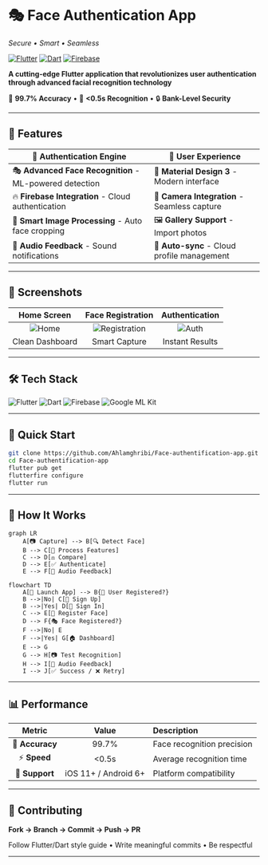 # 🎭 Face Authentication App

*Secure • Smart • Seamless*

[![Flutter](https://img.shields.io/badge/Flutter-02569B?style=for-the-badge&logo=flutter&logoColor=white)](https://flutter.dev)
[![Dart](https://img.shields.io/badge/Dart-0175C2?style=for-the-badge&logo=dart&logoColor=white)](https://dart.dev)
[![Firebase](https://img.shields.io/badge/Firebase-FFCA28?style=for-the-badge&logo=firebase&logoColor=black)](https://firebase.google.com)

**A cutting-edge Flutter application that revolutionizes user authentication through advanced facial recognition technology**

🎯 **99.7% Accuracy** • 🚀 **<0.5s Recognition** • 🔒 **Bank-Level Security**

---

## 🌟 Features

| **🔐 Authentication Engine** | **🎨 User Experience** |
|---|---|
| 🎭 **Advanced Face Recognition** - ML-powered detection | 📱 **Material Design 3** - Modern interface |
| 🔥 **Firebase Integration** - Cloud authentication | 🎥 **Camera Integration** - Seamless capture |
| 📸 **Smart Image Processing** - Auto face cropping | 🖼️ **Gallery Support** - Import photos |
| 🎵 **Audio Feedback** - Sound notifications | 🔄 **Auto-sync** - Cloud profile management |

---

## 📱 Screenshots

| Home Screen | Face Registration | Authentication |
|:---:|:---:|:---:|
| ![Home](https://github.com/user-attachments/assets/7ccce5b0-0030-4133-9d76-c2e10d98a050) | ![Registration](https://github.com/user-attachments/assets/9cc7be8a-5875-4a59-921b-045896ecf457) | ![Auth](https://github.com/user-attachments/assets/15bbb1f8-7756-41eb-8364-3c4f9772e4b5) |
| Clean Dashboard | Smart Capture | Instant Results |

---

## 🛠️ Tech Stack

![Flutter](https://img.shields.io/badge/Flutter-02569B?style=flat-square&logo=flutter&logoColor=white) 
![Dart](https://img.shields.io/badge/Dart-0175C2?style=flat-square&logo=dart&logoColor=white) 
![Firebase](https://img.shields.io/badge/Firebase-FFCA28?style=flat-square&logo=firebase&logoColor=black) 
![Google ML Kit](https://img.shields.io/badge/ML_Kit-4285F4?style=flat-square&logo=google&logoColor=white)

---

## 🚀 Quick Start

```bash
git clone https://github.com/Ahlamghribi/Face-authentification-app.git
cd Face-authentification-app
flutter pub get
flutterfire configure
flutter run
```

---

## 🎯 How It Works

```mermaid
graph LR
    A[📷 Capture] --> B[🔍 Detect Face]
    B --> C[🧠 Process Features]
    C --> D[⚖️ Compare]
    D --> E[✅ Authenticate]
    E --> F[🎵 Audio Feedback]
```

```mermaid
flowchart TD
    A[🚀 Launch App] --> B{👤 User Registered?}
    B -->|No| C[📧 Sign Up]
    B -->|Yes| D[🔐 Sign In]
    C --> E[📸 Register Face]
    D --> F{🎭 Face Registered?}
    F -->|No| E
    F -->|Yes| G[🏠 Dashboard]
    E --> G
    G --> H[📷 Test Recognition]
    H --> I[🎵 Audio Feedback]
    I --> J[✅ Success / ❌ Retry]
```

---

## 📊 Performance

| Metric | Value | Description |
|:---:|:---:|:---|
| 🎯 **Accuracy** | 99.7% | Face recognition precision |
| ⚡ **Speed** | <0.5s | Average recognition time |
| 📱 **Support** | iOS 11+ / Android 6+ | Platform compatibility |

---

## 🤝 Contributing

**Fork → Branch → Commit → Push → PR**

Follow Flutter/Dart style guide • Write meaningful commits • Be respectful

---
